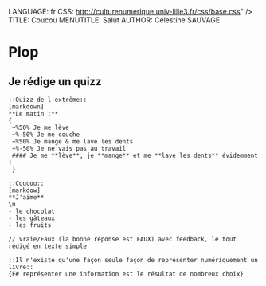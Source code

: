 LANGUAGE: fr
CSS: http://culturenumerique.univ-lille3.fr/css/base.css" />
TITLE: Coucou
MENUTITLE: Salut
AUTHOR: Célestine SAUVAGE

# Plop

## Je rédige un quizz
```activité
::Quizz de l'extrême::
[markdown]
**Le matin :**
{ 
 ~%50% Je me lève
 ~%-50% Je me couche
 ~%50% Je mange & me lave les dents
 ~%-50% Je ne vais pas au travail
 #### Je me **lève**, je **mange** et me **lave les dents** évidemment !
 }
 
::Coucou::
[markdow]
**J'aime**
\n
- le chocolat
- les gâteaux
- les fruits

// Vraie/Faux (la bonne réponse est FAUX) avec feedback, le tout rédigé en texte simple

::Il n'existe qu'une façon seule façon de représenter numériquement un livre::
{F# représenter une information est le résultat de nombreux choix}
```
